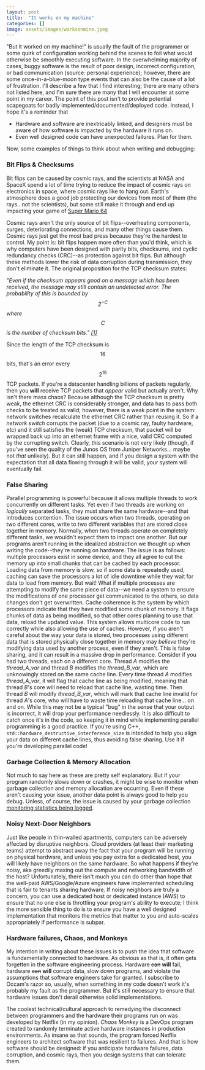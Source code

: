 ```yaml
---
layout: post
title:  "It works on my machine"
categories: [] 
image: assets/images/worksonmine.jpeg
---
```

"But it worked on my machine!" is usually the fault of the programmer or some quirk of configuration working behind the scenes to foil what would otherwise be smoothly executing software. In the overwhelming majority of cases, buggy software is the result of poor design, incorrect configuration, or bad communication (source: personal experience); however, there are some once-in-a-blue-moon type events that can also be the cause of a lot of frustration. I'll describe a few that I find interesting; there are many others not listed here, and I'm sure there are many that I will encounter at some point in my career. The point of this post isn't to provide potential scapegoats for badly implemented/documented/deployed code. Instead, I hope it's a reminder that 
* Hardware and software are inextricably linked, and designers must be aware of how software is impacted by the hardware it runs on.
* Even well designed code can have unexpected failures. Plan for them.

Now, some examples of things to think about when writing and debugging:

### Bit Flips & Checksums
Bit flips can be caused by cosmic rays, and the scientists at NASA and SpaceX spend a lot of time trying to reduce the impact of cosmic rays on electronics in space, where cosmic rays like to hang out. Earth's atmosphere does a good job protecting our devices from most of them (the rays.. not the scientists), but some still make it through and end up impacting your game of [Super Mario 64](https://www.youtube.com/watch?v=o3Cx2wmFyQQ)

Cosmic rays aren't the only source of bit flips--overheating components, surges, deteriorating connections, and many other things cause them. Cosmic rays just get the most bad press because they're the hardest to control. My point is: bit flips happen more often than you'd think, which is why computers have been designed with parity bits, checksums, and cyclic redundancy checks (CRC)--as protection against bit flips. But although these methods lower the risk of data corruption during transmission, they don't eliminate it. The original proposition for the TCP checksum states:

*"Even if the checksum appears good on a  message  which  has  been received, the message may still contain an undetected error.  The probability of this is bounded by $$2^{-C}$$ where  $$C$$  is the number of  checksum bits." [[1]](https://datatracker.ietf.org/doc/html/rfc1071)*

Since the length of the TCP checksum is $$16$$ bits, that's an error every $$2^{16}$$ TCP packets. If you're a datacenter handling billions of packets regularly, then you **will** receive TCP packets that *appear* valid but actually aren't. Why isn't there mass chaos? Because although the TCP checksum is pretty weak, the ethernet CRC is considerably stronger, and data has to pass both checks to be treated as valid; however, there is a weak point in the system: network switches recalculate the ethernet CRC rather than reusing it. So if a *network switch* corrupts the packet (due to a cosmic ray, faulty hardware, etc) and it still satisfies the (weak) TCP checksum, that packet will be wrapped back up into an ethernet frame with a nice, valid CRC computed by the corrupting switch. Clearly, this scenario is not very likely (though, if you've seen the quality of the Junos OS from Juniper Networks... maybe not *that* unlikely). But it can still happen, and if you design a system with the expectation that all data flowing through it will be valid, your system will eventually fail. 

### False Sharing
Parallel programming is powerful because it allows multiple threads to work concurrently on different tasks. Yet even if two threads are working on *logically* separated tasks, they must share the same hardware--and that introduces contention. The issue occurs when two threads, operating on two different cores, write to two different variables that are stored close together in memory. Normally, when two threads operate on completely different tasks, we wouldn't expect them to impact one another. But our programs aren't running in the idealized abstraction we thought up when writing the code--they're running on hardware. The issue is as follows: multiple processors exist in some device, and they all agree to cut the memory up into small chunks that can be cached by each processor. Loading data from memory is slow, so if some data is repeatedly used, caching can save the processors a lot of idle downtime while they wait for data to load from memory. But wait! What if multiple processes are attempting to modify the same piece of data--we need a system to ensure the modifications of one processor get communicated to the others, so data changes don't get overwritten. Cache coherence is the system by which processors indicate that they have modified some chunk of memory. It flags chunks of data as being modified, so that other cores planning to use that data, reload the updated value. This system allows multicore code to run correctly while also allowing the use of caches. However, if you aren't careful about the way your data is stored, two processes using different data that is stored physically close together in memory may *believe* they're modifying data used by another process, even if they aren't. This is false sharing, and it can result in a massive drop in performance. Consider if you had two threads, each on a different core. Thread *A* modifies the *thread_A_var* and thread *B* modifies the *thread_B_var*, which are unknowingly stored on the same cache line. Every time thread *A* modifies *thread_A_var*, it will flag that cache line as being modified, meaning that thread *B*'s core will need to reload that cache line, wasting time. Then thread *B* will modify *thread_B_var*, which will mark that cache line invalid for thread *A*'s core, who will have to waste time reloading that cache line... on and on. While this may not be a typical "bug" in the sense that your output is incorrect, it will drop your performance needlessly. It is also difficult to catch once it's in the code, so keeping it in mind while implementing parallel programming is a good practice. If you're using C++, ```std::hardware_destructive_interference_size``` is intended to help you align your data on different cache lines, thus avoiding false sharing. Use it if you're developing parallel code!

### Garbage Collection & Memory Allocation
Not much to say here as these are pretty self explanatory. But if your program randomly slows down or crashes, it might be wise to monitor when garbage collection and memory allocation are occurring. Even if these aren't causing your issue, another data point is always good to help you debug. Unless, of course, the issue is caused by your garbage collection [monitoring statistics being logged](https://www.evanjones.ca/jvm-mmap-pause-finding.html).

### Noisy Next-Door Neighbors
Just like people in thin-walled apartments, computers can be adversely affected by disruptive neighbors. Cloud providers (at least their marketing teams) attempt to abstract away the fact that your program will be running on physical hardware, and unless you pay extra for a dedicated host, you will likely have neighbors on the same hardware. So what happens if they're noisy, aka greedily maxing out the compute and networking bandwidth of the host? Unfortunately, there isn't much you can do other than hope that the well-paid AWS/Google/Azure engineers have implemented scheduling that is fair to tenants sharing hardware. If noisy neighbors are truly a concern, you can use a dedicated host or dedicated instance (AWS) to ensure that no one else is throttling your program's ability to execute; I think the more sensible thing to do is to ensure you have a well designed implementation that monitors the metrics that matter to you and auto-scales appropriately if performance is subpar. 

### Hardware failures, Chaos, and Monkeys
My intention in writing about these issues is to push the idea that software is fundamentally connected to hardware. As obvious as that is, it often gets forgetten in the software engineering process. Hardware ~~can~~ **will** fail, hardware ~~can~~ **will** corrupt data, slow down programs, and violate the assumptions that software engineers take for granted. I subscribe to Occam's razor so, usually, when something in my code doesn't work it's probably my fault as the programmer. But it's still necessary to ensure that hardware issues don't derail otherwise solid implementations. 

The coolest technical/cultural approach to remedying the disconnect between programmers and the hardware their programs run on was developed by Netflix (in my opinion). *Chaos Monkey* is a DevOps program created to randomly terminate active hardware instances in production environments. As insane as that sounds, the program forced Netflix engineers to architect software that was resilient to failures. And that is how software should be designed: if you anticipate hardware failures, data corruption, and cosmic rays, then you design systems that can tolerate them. 